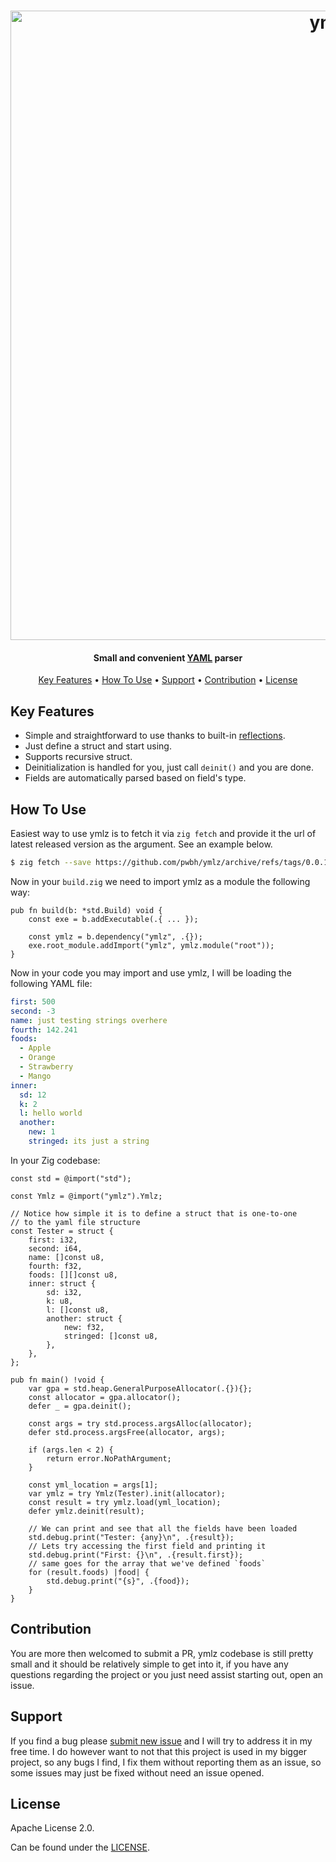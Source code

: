 <h1 align="center">
  <img src="https://raw.githubusercontent.com/pwbh/ymlz/414cc4ad1a0cdfb59e1d7b62753a5330833d0b77/imgs/logo.svg?token=A6PPCKM5YGWIBJM4WFM3VCDGYTMVE" alt="ymlz" width="1007">
</h1>

<h4 align="center">Small and convenient <a href="https://en.wikipedia.org/wiki/YAML" target="_blank">YAML</a> parser</h4>

<p align="center">
  <a href="#key-features">Key Features</a> •
  <a href="#how-to-use">How To Use</a> •
  <a href="#support">Support</a> •
  <a href="#contribution">Contribution</a> •
  <a href="#license">License</a>
</p>

## Key Features

- Simple and straightforward to use thanks to built-in [reflections](https://ziglang.org/documentation/master/#Function-Reflection).
- Just define a struct and start using.
- Supports recursive struct.
- Deinitialization is handled for you, just call `deinit()` and you are done.
- Fields are automatically parsed based on field's type.

## How To Use

Easiest way to use ymlz is to fetch it via `zig fetch` and provide it the url of latest released version as the argument. See an example below.

```bash
$ zig fetch --save https://github.com/pwbh/ymlz/archive/refs/tags/0.0.1.tar.gz
```

Now in your `build.zig` we need to import ymlz as a module the following way:

```zig
pub fn build(b: *std.Build) void {
    const exe = b.addExecutable(.{ ... });

    const ymlz = b.dependency("ymlz", .{});
    exe.root_module.addImport("ymlz", ymlz.module("root"));
}
```

Now in your code you may import and use ymlz, I will be loading the following YAML file:

```yml
first: 500
second: -3
name: just testing strings overhere
fourth: 142.241
foods:
  - Apple
  - Orange
  - Strawberry
  - Mango
inner:
  sd: 12
  k: 2
  l: hello world
  another:
    new: 1
    stringed: its just a string
```

In your Zig codebase:

```zig
const std = @import("std");

const Ymlz = @import("ymlz").Ymlz;

// Notice how simple it is to define a struct that is one-to-one
// to the yaml file structure
const Tester = struct {
    first: i32,
    second: i64,
    name: []const u8,
    fourth: f32,
    foods: [][]const u8,
    inner: struct {
        sd: i32,
        k: u8,
        l: []const u8,
        another: struct {
            new: f32,
            stringed: []const u8,
        },
    },
};

pub fn main() !void {
    var gpa = std.heap.GeneralPurposeAllocator(.{}){};
    const allocator = gpa.allocator();
    defer _ = gpa.deinit();

    const args = try std.process.argsAlloc(allocator);
    defer std.process.argsFree(allocator, args);

    if (args.len < 2) {
        return error.NoPathArgument;
    }

    const yml_location = args[1];
    var ymlz = try Ymlz(Tester).init(allocator);
    const result = try ymlz.load(yml_location);
    defer ymlz.deinit(result);

    // We can print and see that all the fields have been loaded
    std.debug.print("Tester: {any}\n", .{result});
    // Lets try accessing the first field and printing it
    std.debug.print("First: {}\n", .{result.first});
    // same goes for the array that we've defined `foods`
    for (result.foods) |food| {
        std.debug.print("{s}", .{food});
    }
}
```

## Contribution

You are more then welcomed to submit a PR, ymlz codebase is still pretty small and it should be relatively simple to get into it, if you have any questions regarding the project or you just need assist starting out, open an issue.

## Support

If you find a bug please [submit new issue](https://github.com/pwbh/ymlz/issues/new) and I will try to address it in my free time. I do however want to not that this project is used in my bigger project, so any bugs I find, I fix them without reporting them as an issue, so some issues may just be fixed without need an issue opened.

## License

Apache License 2.0.

Can be found under the [LICENSE](https://github.com/pwbh/ymlz/blob/master/LICENSE).
